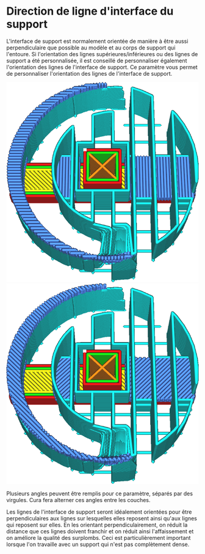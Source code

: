 Direction de ligne d'interface du support
===

L'interface de support est normalement orientée de manière à être aussi perpendiculaire que possible au modèle et au corps de support qui l'entoure. Si l'orientation des lignes supérieures/inférieures ou des lignes de support a été personnalisée, il est conseillé de personnaliser également l'orientation des lignes de l'interface de support. Ce paramètre vous permet de personnaliser l'orientation des lignes de l'interface de support.

![Angles à 0° et 90°](../../../articles/images/support_interface_angles_0.png)
![Angles à 45° et 135°](../../../articles/images/support_interface_angles_45.png)

Plusieurs angles peuvent être remplis pour ce paramètre, séparés par des virgules. Cura fera alterner ces angles entre les couches.

Les lignes de l'interface de support seront idéalement orientées pour être perpendiculaires aux lignes sur lesquelles elles reposent ainsi qu'aux lignes qui reposent sur elles. En les orientant perpendiculairement, on réduit la distance que ces lignes doivent franchir et on réduit ainsi l'affaissement et on améliore la qualité des surplombs. Ceci est particulièrement important lorsque l'on travaille avec un support qui n'est pas complètement dense.
